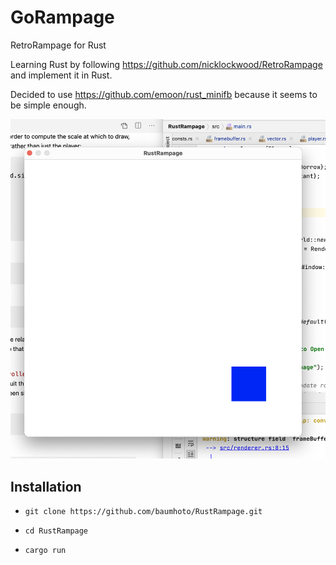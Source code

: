 # GoRampage
RetroRampage for Rust

Learning Rust by following https://github.com/nicklockwood/RetroRampage and implement it in Rust.

Decided to use https://github.com/emoon/rust_minifb because it seems to be simple enough.

<img src="pictures/rustrampage.png" alt="RustRampage">

## Installation

* `git clone https://github.com/baumhoto/RustRampage.git`

* `cd RustRampage`

* `cargo run`

